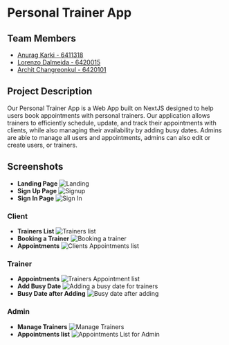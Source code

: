# Personal Trainer App

## Team Members
- [Anurag Karki - 6411318](https://github.com/anuragkarki729/)
- [Lorenzo Dalmeida - 6420015](https://github.com/lorenzodlm/)
- [Archit Changreonkul - 6420101](https://github.com/archie1728/)


## Project Description
Our Personal Trainer App is a Web App built on NextJS designed to help users book appointments with personal trainers. Our application allows trainers to efficiently schedule, update, and track their appointments with clients, while also managing their availability by adding busy dates. Admins are able to manage all users and appointments, admins can also edit or create users, or trainers.

## Screenshots
- **Landing Page**
![Landing](/images/landing.png)
- **Sign Up Page**
![Signup](/images/signup.png)
- **Sign In Page**
![Sign In](/images/signin.png)

### Client
- **Trainers List**
![Trainers list](/images/user/trainer.png)
- **Booking a Trainer**
![Booking a trainer](/images/user/booking.png)
- **Appointments**
![Clients Appointments list](/images/user/appointment.png)

### Trainer
- **Appointments**
![Trainers Appointment list](/images/trainer/appointments.png)
- **Add Busy Date**
![Adding a busy date for trainers](/images/trainer/addbusydate.png)
- **Busy Date after Adding**
![Busy date after adding](/images/trainer/busydate.png)

### Admin
- **Manage Trainers**
![Manage Trainers](/images/admin/trainers.png)
- **Appointments list**
![Appointments List for Admin](/images/admin/appointments.png)
